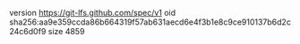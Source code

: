 version https://git-lfs.github.com/spec/v1
oid sha256:aa9e359ccda86b664319f57ab631aecd6e4f3b1e8c9ce910137b6d2c24c6d0f9
size 4859

